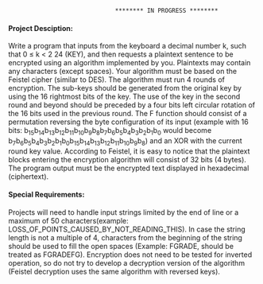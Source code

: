                                  ******** IN PROGRESS ********

#### Project Desciption:

Write a program that inputs from the keyboard a decimal number k, such that 0 ≤ k < 2
24 (KEY), and then
requests a plaintext sentence to be encrypted using an algorithm implemented by you. Plaintexts may contain
any characters (except spaces). Your algorithm must be based on the Feistel cipher (similar to DES). The
algorithm must run 4 rounds of encryption. The sub-keys should be generated from the original key by using the
16 rightmost bits of the key. The use of the key in the second round and beyond should be preceded by a four
bits left circular rotation of the 16 bits used in the previous round. The F function should consist of a
permutation reversing the byte configuration of its input (example with 16 bits:
b<sub>15</sub>b<sub>14</sub>b<sub>13</sub>b<sub>12</sub>b<sub>11</sub>b<sub>10</sub>b<sub>9</sub>b<sub>8</sub>b<sub>7</sub>b<sub>6</sub>b<sub>5</sub>b<sub>4</sub>b<sub>3</sub>b<sub>2</sub>b<sub>1</sub>b<sub>0</sub> would become b<sub>7</sub>b<sub>6</sub>b<sub>5</sub>b<sub>4</sub>b<sub>3</sub>b<sub>2</sub>b<sub>1</sub>b<sub>0</sub>b<sub>15</sub>b<sub>14</sub>b<sub>13</sub>b<sub>12</sub>b<sub>11</sub>b<sub>10</sub>b<sub>9</sub>b<sub>8</sub>) and an XOR with
the current round key value. According to Feistel, it is easy to notice that the plaintext blocks entering the
encryption algorithm will consist of 32 bits (4 bytes). The program output must be the encrypted text displayed
in hexadecimal (ciphertext).




#### Special Requirements: 

Projects will need to handle input strings limited by the end of line or a maximum of 50 characters(example:
LOSS_OF_POINTS_CAUSED_BY_NOT_READING_THIS). In case the string length is not a multiple of 4,
characters from the beginning of the string should be used to fill the open spaces (Example: FGRADE, should
be treated as FGRADEFG). Encryption does not need to be tested for inverted operation, so do not try to
develop a decryption version of the algorithm (Feistel decryption uses the same algorithm with reversed keys).
